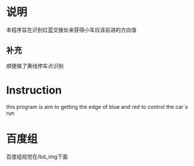 # 说明
本程序旨在识别红蓝交接处来获得小车应该前进的方向值

## 补充
顺便做了黄线停车点识别


# Instruction
this program is aim to getting the edge of blue and red to control the car`s run

# 百度组
百度组视觉在/bd_img下面